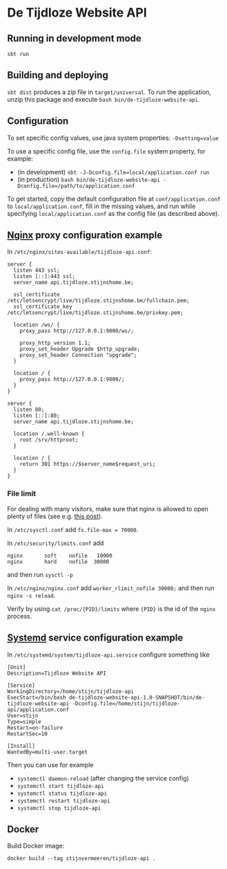 # De Tijdloze Website API

## Running in development mode

`sbt run`

## Building and deploying

`sbt dist` produces a zip file in `target/universal`. To run the application, unzip this package and execute `bash bin/de-tijdloze-website-api`.

## Configuration

To set specific config values, use java system properties: `-Dsetting=value`

To use a specific config file, use the `config.file` system property, for example:
- (in development) `sbt -J-Dconfig.file=local/application.conf run`
- (in production) `bash bin/de-tijdloze-website-api -Dconfig.file=/path/to/application.conf`

To get started, copy the default configuration file at `conf/application.conf` to `local/application.conf`, fill in the missing values, and run while specifying `local/application.conf` as the config file (as described above).

## [Nginx](https://www.nginx.com/) proxy configuration example

In `/etc/nginx/sites-available/tijdloze-api.conf`:

```
server {
  listen 443 ssl;
  listen [::]:443 ssl;
  server_name api.tijdloze.stijnshome.be;

  ssl_certificate /etc/letsencrypt/live/tijdloze.stijnshome.be/fullchain.pem;
  ssl_certificate_key /etc/letsencrypt/live/tijdloze.stijnshome.be/privkey.pem;

  location /ws/ {
    proxy_pass http://127.0.0.1:9000/ws/;

    proxy_http_version 1.1;
    proxy_set_header Upgrade $http_upgrade;
    proxy_set_header Connection "upgrade";
  }

  location / {
    proxy_pass http://127.0.0.1:9000/;
  }
}

server {
  listen 80;
  listen [::]:80;
  server_name api.tijdloze.stijnshome.be;

  location /.well-known { 
    root /srv/httproot;
  }

  location / {
    return 301 https://$server_name$request_uri;
  }
}
```

### File limit

For dealing with many visitors, make sure that nginx is allowed to open plenty of files (see e.g. [this post](https://www.cyberciti.biz/faq/linux-unix-nginx-too-many-open-files/)).

In `/etc/sysctl.conf` add `fs.file-max = 70000`.

In `/etc/security/limits.conf` add 
```
nginx       soft    nofile   10000
nginx       hard    nofile  30000
```
and then run `sysctl -p`

In `/etc/nginx/nginx.conf` add `worker_rlimit_nofile 30000;` and then run `nginx -s reload`.

Verify by using `cat /proc/{PID}/limits` where `{PID}` is the id of the `nginx` process.


## [Systemd](https://www.freedesktop.org/wiki/Software/systemd/) service configuration example

In `/etc/systemd/system/tijdloze-api.service` configure something like

```
[Unit]
Description=Tijdloze Website API

[Service]
WorkingDirectory=/home/stijn/tijdloze-api
ExecStart=/bin/bash de-tijdloze-website-api-1.0-SNAPSHOT/bin/de-tijdloze-website-api -Dconfig.file=/home/stijn/tijdloze-api/application.conf
User=stijn
Type=simple
Restart=on-failure
RestartSec=10

[Install]
WantedBy=multi-user.target
```

Then you can use for example
- `systemctl daemon-reload` (after changing the service config)
- `systemctl start tijdloze-api`
- `systemctl status tijdloze-api`
- `systemctl restart tijdloze-api`
- `systemctl stop tijdloze-api`

## Docker

Build Docker image:
```
docker build --tag stijnvermeeren/tijdloze-api .
```
